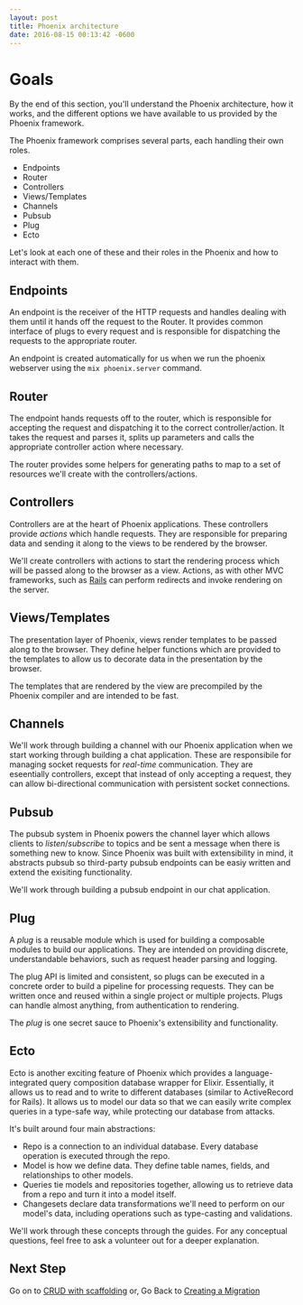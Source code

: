 ```yaml
---
layout: post
title: Phoenix architecture
date: 2016-08-15 00:13:42 -0600
---
```


# Goals

By the end of this section, you'll understand the Phoenix architecture, how it works, and the different options we have available to us provided by the Phoenix framework.

The Phoenix framework comprises several parts, each handling their own roles.

* Endpoints
* Router
* Controllers
* Views/Templates
* Channels
* Pubsub
* Plug
* Ecto

Let's look at each one of these and their roles in the Phoenix and how to interact with them.

## Endpoints

An endpoint is the receiver of the HTTP requests and handles dealing with them until it hands off the request to the Router. It provides common interface of plugs to every request and is responsible for dispatching the requests to the appropriate router.

An endpoint is created automatically for us when we run the phoenix webserver using the `mix phoenix.server` command.

## Router

The endpoint hands requests off to the router, which is responsible for accepting the request and dispatching it to the correct controller/action. It takes the request and parses it, splits up parameters and calls the appropriate controller action where necessary.

The router provides some helpers for generating paths to map to a set of resources we'll create with the controllers/actions.

## Controllers

Controllers are at the heart of Phoenix applications. These controllers provide _actions_ which handle requests. They are responsible for preparing data and sending it along to the views to be rendered by the browser.

We'll create controllers with actions to start the rendering process which will be passed along to the browser as a view. Actions, as with other MVC frameworks, such as [Rails](http://rubyonrails.org/) can perform redirects and invoke rendering on the server.

## Views/Templates

The presentation layer of Phoenix, views render templates to be passed along to the browser. They define helper functions which are provided to the templates to allow us to decorate data in the presentation by the browser.

The templates that are rendered by the view are precompiled by the Phoenix compiler and are intended to be fast.

## Channels

We'll work through building a channel with our Phoenix application when we start working through building a chat application. These are responsibile for managing socket requests for _real-time_ communication. They are eseentially controllers, except that instead of only accepting a request, they can allow bi-directional communication with persistent socket connections.

## Pubsub

The pubsub system in Phoenix powers the channel layer which allows clients to _listen_/_subscribe_ to topics and be sent a message when there is something new to know. Since Phoenix was built with extensibility in mind, it abstracts pubsub so third-party pubsub endpoints can be easiy written and extend the exisiting functionality.

We'll work through building a pubsub endpoint in our chat application.

## Plug

A _plug_ is a reusable module which is used for building a composable modules to build our applications. They are intended on providing discrete, understandable behaviors, such as request header parsing and logging.

The plug API is limited and consistent, so plugs can be executed in a concrete order to build a pipeline for processing requests. They can be written once and reused within a single project or multiple projects. Plugs can handle almost anything, from authentication to rendering.

The _plug_ is one secret sauce to Phoenix's extensibility and functionality.

## Ecto

Ecto is another exciting feature of Phoenix which provides a language-integrated query composition database wrapper for Elixir. Essentially, it allows us to read and to write to different databases (similar to ActiveRecord for Rails). It allows us to model our data so that we can easily write complex queries in a type-safe way, while protecting our database from attacks.

It's built around four main abstractions:

* Repo is a connection to an individual database. Every database operation is executed through the repo.
* Model is how we define data. They define table names, fields, and relationships to other models.
* Queries tie models and repositories together, allowing us to retrieve data from a repo and turn it into a model itself.
* Changesets declare data transformations we'll need to perform on our model's data, including operations such as type-casting and validations.

We'll work through these concepts through the guides. For any conceptual questions, feel free to ask a volunteer out for a deeper explanation.

## Next Step
Go on to [CRUD with scaffolding](/suggestotron/08-CRUD-with-scaffolding.html)
or,
Go Back to [Creating a Migration](/suggestotron/06-creating-a-migration.html)
